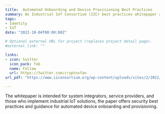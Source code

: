 ```yaml
---
title:  Automated Onboarding and Device Provisioning Best Practices
summary: An Industrial IoT Consortium (IIC) best practices whitepaper about automated device onboarding schemes used in IIoT 
tags:
- Identity
- IoT 
date: "2022-10-04T00:00:00Z"

# Optional external URL for project (replaces project detail page).
#external_link: ""

links:
- icon: twitter
  icon_pack: fab
  name: Follow
  url: https://twitter.com/cryptoxfan
url_pdf: "https://www.iiconsortium.org/wp-content/uploads/sites/2/2022/10/Automated-Onboarding-and-Device-Provisioning-Best-Practices-2022-10-04-v0.3.12.pdf"

---
```

The whitepaper is intended for system integrators, service providers, and those who implement industrial IoT solutions, the paper offers security best practices and guidance for automated device onboarding and provisioning. 